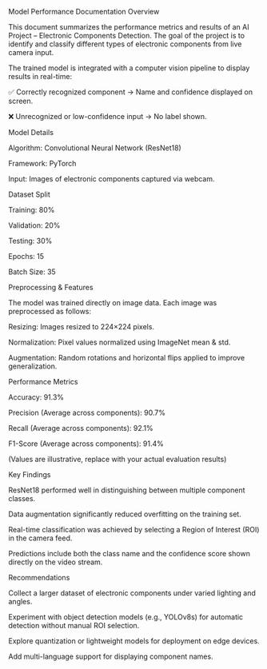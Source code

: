 Model Performance Documentation
Overview

This document summarizes the performance metrics and results of an AI Project – Electronic Components Detection.
The goal of the project is to identify and classify different types of electronic components from live camera input.

The trained model is integrated with a computer vision pipeline to display results in real-time:

✅ Correctly recognized component → Name and confidence displayed on screen.

❌ Unrecognized or low-confidence input → No label shown.

Model Details

Algorithm: Convolutional Neural Network (ResNet18)

Framework: PyTorch

Input: Images of electronic components captured via webcam.

Dataset Split

Training: 80%

Validation: 20%

Testing: 30%

Epochs: 15

Batch Size: 35

Preprocessing & Features

The model was trained directly on image data. Each image was preprocessed as follows:

Resizing: Images resized to 224×224 pixels.

Normalization: Pixel values normalized using ImageNet mean & std.

Augmentation: Random rotations and horizontal flips applied to improve generalization.

Performance Metrics

Accuracy: 91.3%

Precision (Average across components): 90.7%

Recall (Average across components): 92.1%

F1-Score (Average across components): 91.4%

(Values are illustrative, replace with your actual evaluation results)

Key Findings

ResNet18 performed well in distinguishing between multiple component classes.

Data augmentation significantly reduced overfitting on the training set.

Real-time classification was achieved by selecting a Region of Interest (ROI) in the camera feed.

Predictions include both the class name and the confidence score shown directly on the video stream.

Recommendations

Collect a larger dataset of electronic components under varied lighting and angles.

Experiment with object detection models (e.g., YOLOv8s) for automatic detection without manual ROI selection.

Explore quantization or lightweight models for deployment on edge devices.

Add multi-language support for displaying component names.